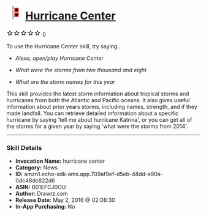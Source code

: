 # &nbsp;<img src="skill_icon" alt="Hurricane Center icon" width="36"> [Hurricane Center](http://alexa.amazon.com/#skills/amzn1.echo-sdk-ams.app.709af9ef-d5eb-48dd-a90a-0dc48dc822d6)
![0 stars](../../images/ic_star_border_black_18dp_1x.png)![0 stars](../../images/ic_star_border_black_18dp_1x.png)![0 stars](../../images/ic_star_border_black_18dp_1x.png)![0 stars](../../images/ic_star_border_black_18dp_1x.png)![0 stars](../../images/ic_star_border_black_18dp_1x.png) 0

To use the Hurricane Center skill, try saying...

* *Alexa, open/play Hurricane Center*

* *What were the storms from two thousand and eight*

* *What are the storm names for this year*

This skill provides the latest storm information about tropical storms and hurricanes from both the Atlantic and Pacific oceans.  It also gives useful information about prior years storms, including names, strength, and if they made landfall. You can retrieve detailed information about a specific hurricane by saying 'tell me about hurricane Katrina', or you can get all of the storms for a given year by saying 'what were the storms from 2014'.

***

### Skill Details

* **Invocation Name:** hurricane center
* **Category:** News
* **ID:** amzn1.echo-sdk-ams.app.709af9ef-d5eb-48dd-a90a-0dc48dc822d6
* **ASIN:** B01EFCJ0OU
* **Author:** Drawrz.com
* **Release Date:** May 2, 2016 @ 02:08:30
* **In-App Purchasing:** No
